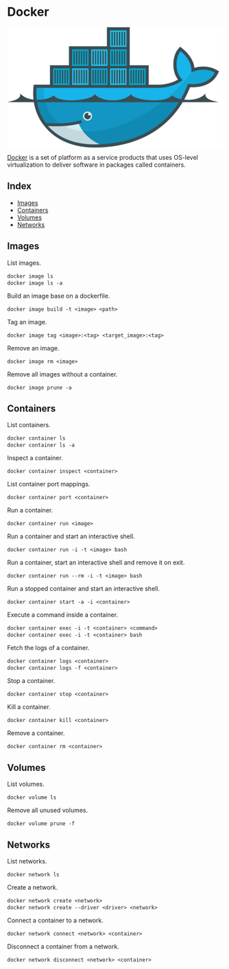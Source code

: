 # Docker

<p align="center"><img align="center" src="assets/docker.svg"></p>

[Docker](https://www.docker.com/) is a set of platform as a service products that uses OS-level virtualization to deliver software in packages called containers.

## Index

* [Images](#images)
* [Containers](#containers)
* [Volumes](#volumes)
* [Networks](#networks)

## Images

List images.
```
docker image ls
docker image ls -a
```

Build an image base on a dockerfile.
```
docker image build -t <image> <path>
```

Tag an image.
```
docker image tag <image>:<tag> <target_image>:<tag>
```

Remove an image.
```
docker image rm <image>
```

Remove all images without a container.
```
docker image prune -a
```

## Containers

List containers.
```
docker container ls
docker container ls -a
```

Inspect a container.
```
docker container inspect <container>
```

List container port mappings.
```
docker container port <container>
```

Run a container.
```
docker container run <image>
```

Run a container and start an interactive shell.
```
docker container run -i -t <image> bash
```

Run a container, start an interactive shell and remove it on exit.
```
docker container run --rm -i -t <image> bash
```

Run a stopped container and start an interactive shell.
```
docker container start -a -i <container>
```

Execute a command inside a container.
```
docker container exec -i -t <container> <command>
docker container exec -i -t <container> bash
```

Fetch the logs of a container.
```
docker container logs <container>
docker container logs -f <container>
```

Stop a container.
```
docker container stop <container>
```

Kill a container.
```
docker container kill <container>
```

Remove a container.
```
docker container rm <container>
```

## Volumes

List volumes.
```
docker volume ls
```

Remove all unused volumes.
```
docker volume prune -f
```

## Networks

List networks.
```
docker network ls
```

Create a network.
```
docker network create <network>
docker network create --driver <driver> <network>
```

Connect a container to a network.
```
docker network connect <network> <container>
```

Disconnect a container from a network.
```
docker network disconnect <network> <container>
```
